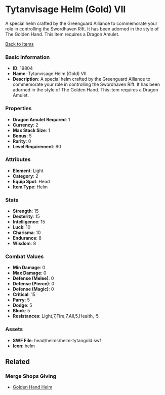 # Tytanvisage Helm (Gold) VII

A special helm crafted by the Greenguard Alliance to commemorate your role in controlling the Swordhaven Rift. It has been adorned in the style of The Golden Hand. This item requires a Dragon Amulet.

[Back to Items](../items.md)

### Basic Information

- **ID**: 19804
- **Name**: Tytanvisage Helm (Gold) VII
- **Description**: A special helm crafted by the Greenguard Alliance to commemorate your role in controlling the Swordhaven Rift. It has been adorned in the style of The Golden Hand. This item requires a Dragon Amulet.

### Properties

- **Dragon Amulet Required**: 1
- **Currency**: 2
- **Max Stack Size**: 1
- **Bonus**: 5
- **Rarity**: 0
- **Level Requirement**: 90

### Attributes

- **Element**: Light
- **Category**: 2
- **Equip Spot**: Head
- **Item Type**: Helm

### Stats

- **Strength**: 15
- **Dexterity**: 15
- **Intelligence**: 15
- **Luck**: 10
- **Charisma**: 10
- **Endurance**: 8
- **Wisdom**: 8

### Combat Values

- **Min Damage**: 0
- **Max Damage**: 0
- **Defense (Melee)**: 0
- **Defense (Pierce)**: 0
- **Defense (Magic)**: 0
- **Critical**: 15
- **Parry**: 5
- **Dodge**: 5
- **Block**: 5
- **Resistances**: Light,7,Fire,7,All,5,Health,-5

### Assets

- **SWF File**: head/helms/helm-tytangold.swf
- **Icon**: helm

## Related

### Merge Shops Giving

- [Golden Hand Helm](../merge-shops/325-golden-hand-helm.md)


